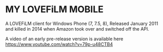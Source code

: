 # MY LOVEFiLM MOBILE

A LOVEFiLM client for Windows Phone (7, 7.5, 8), Released January 2011 and killed in 2014 when Amazon took over and switched off the API.

A video of an early pre-release version is available here https://www.youtube.com/watch?v=79p-u48CTB4
